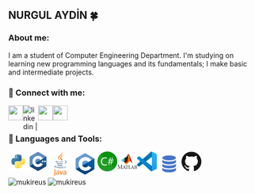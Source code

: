 ## NURGUL AYDİN 🍀

### About me:
I am a student of Computer Engineering Department. I'm studying on learning new programming languages and its fundamentals; I make basic and intermediate projects.

### 📩 Connect with me:
[<img align="left" height="30" width="30" src="https://cdn.jsdelivr.net/npm/simple-icons@v4/icons/gmail.svg" />][gmail]
[<img align="left" alt="linkedin | " width="30px" src="https://raw.githubusercontent.com/peterthehan/peterthehan/master/assets/linkedin.svg" />][linkedin]
[<img align="left" height="30" width="30" src="https://cdn.jsdelivr.net/npm/simple-icons@v4/icons/instagram.svg" />][instagram]
[<img align="left" height="30" width="30" src="https://cdn.jsdelivr.net/npm/simple-icons@v4/icons/twitter.svg" />][twitter]

<br />

[instagram]: https://www.instagram.com/aspromuskar
[linkedin]: https://www.linkedin.com/in/nurgül-aydın-2b7b94209/
[gmail]: mailto:aydinnurgul87@gmail.com
[twitter]: https://WWW.twitter.com/aspromuskar

<br />

### 🔧 Languages and Tools:
[<img align="left" alt="Python" width="40px" src="https://raw.githubusercontent.com/github/explore/cebd63002168a05a6a642f309227eefeccd92950/topics/python/python.png" />][python]
[<img align="left" alt="cpp" width="40px" src="https://raw.githubusercontent.com/github/explore/80688e429a7d4ef2fca1e82350fe8e3517d3494d/topics/cpp/cpp.png" />][cpp]
[<img align="left" alt="java" width="50px" src="https://raw.githubusercontent.com/github/explore/80688e429a7d4ef2fca1e82350fe8e3517d3494d/topics/java/java.png" />][java]
[<img align="left" alt="c" width="50px" src="https://raw.githubusercontent.com/github/explore/80688e429a7d4ef2fca1e82350fe8e3517d3494d/topics/c/c.png" />][c]
[<img align="left" alt="c" width="40px" src="https://raw.githubusercontent.com/github/explore/80688e429a7d4ef2fca1e82350fe8e3517d3494d/topics/csharp/csharp.png" />][cs]
[<img align="left" alt="matlab" width="40px" src="https://raw.githubusercontent.com/github/explore/80688e429a7d4ef2fca1e82350fe8e3517d3494d/topics/matlab/matlab.png" />][matlab]
[<img align="left" alt="Visual Studio" width="40px" src="https://raw.githubusercontent.com/github/explore/80688e429a7d4ef2fca1e82350fe8e3517d3494d/topics/visual-studio-code/visual-studio-code.png" />][vsCode] 
[<img align="left" alt="Visual Studio" width="50px" src="https://raw.githubusercontent.com/github/explore/80688e429a7d4ef2fca1e82350fe8e3517d3494d/topics/sql/sql.png" />][mssql]
[<img align="left" alt="GitHub" width="40px" src="https://raw.githubusercontent.com/github/explore/78df643247d429f6cc873026c0622819ad797942/topics/github/github.png" />][github]

<br />

[python]: https://www.python.org/
[cpp]: https://www.programiz.com/cpp-programming
[java]: https://www.programiz.com/java-programming
[c]: https://www.programiz.com/c-programming
[cs]: https://www.programiz.com/csharp-programming
[matlab]: https://www.tutorialspoint.com/matlab/index.htm
[vsCode]: https://code.visualstudio.com/
[mssql]: https://www.sqlservertutorial.net
[github]: https://github.com/nurgulaydin

<br />
<br />
<img height="150em" align="center" src="https://github-readme-stats.vercel.app/api?username=nurgulaydin&show_icons=true&locale=en&theme=light&include_all_commits=true&count_private=true" alt="mukireus"/>

<img height="150em" align="center" src="https://github-readme-stats.vercel.app/api/top-langs?username=nurgulaydin&show_icons=true&locale=en&langs_count=8&theme=light" alt="mukireus"/>

<br />
